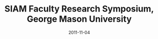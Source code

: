 ---
title: "SIAM Faculty Research Symposium, George Mason University"
collection: talks
type: "Seminar" 
permalink: /talks/2011talk6
venue: "Fairfax, VA"
date: 2011-11-04
location: "Fairfax, VA"
---